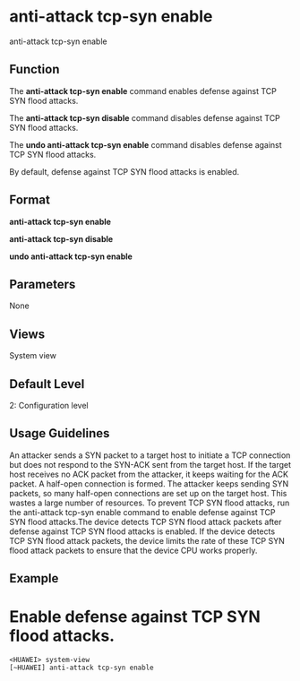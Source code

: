 anti-attack tcp-syn enable
==========================

anti-attack tcp-syn enable

Function
--------



The **anti-attack tcp-syn enable** command enables defense against TCP SYN flood attacks.

The **anti-attack tcp-syn disable** command disables defense against TCP SYN flood attacks.

The **undo anti-attack tcp-syn enable** command disables defense against TCP SYN flood attacks.



By default, defense against TCP SYN flood attacks is enabled.


Format
------

**anti-attack tcp-syn enable**

**anti-attack tcp-syn disable**

**undo anti-attack tcp-syn enable**


Parameters
----------

None

Views
-----

System view


Default Level
-------------

2: Configuration level


Usage Guidelines
----------------

An attacker sends a SYN packet to a target host to initiate a TCP connection but does not respond to the SYN-ACK sent from the target host. If the target host receives no ACK packet from the attacker, it keeps waiting for the ACK packet. A half-open connection is formed. The attacker keeps sending SYN packets, so many half-open connections are set up on the target host. This wastes a large number of resources. To prevent TCP SYN flood attacks, run the anti-attack tcp-syn enable command to enable defense against TCP SYN flood attacks.The device detects TCP SYN flood attack packets after defense against TCP SYN flood attacks is enabled. If the device detects TCP SYN flood attack packets, the device limits the rate of these TCP SYN flood attack packets to ensure that the device CPU works properly.


Example
-------

# Enable defense against TCP SYN flood attacks.
```
<HUAWEI> system-view
[~HUAWEI] anti-attack tcp-syn enable

```